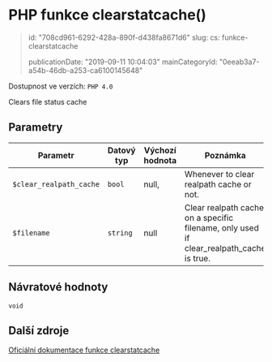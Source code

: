 PHP funkce clearstatcache()
===========================

> id: "708cd961-6292-428a-890f-d438fa8671d6"
> slug:
> 	cs: funkce-clearstatcache
>
> publicationDate: "2019-09-11 10:04:03"
> mainCategoryId: "0eeab3a7-a54b-46db-a253-ca6100145648"

Dostupnost ve verzích: `PHP 4.0`

Clears file status cache


Parametry
--------------

| Parametr | Datový typ | Výchozí hodnota | Poznámka |
|-----|-----|-----|-----|
| `$clear_realpath_cache` | `bool` | null, | Whenever to clear realpath cache or not. |
| `$filename` | `string` | null | Clear realpath cache on a specific filename, only used if clear_realpath_cache is true. |


Návratové hodnoty
----------------

`void`



Další zdroje
------------

[Oficiální dokumentace funkce clearstatcache](https://www.php.net/manual/en/function.clearstatcache.php)

